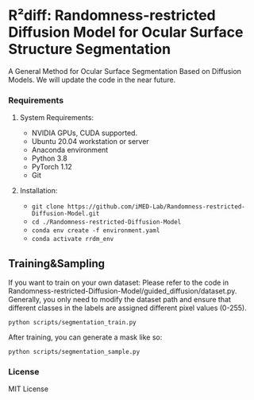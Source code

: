 # R²diff: Randomness-restricted Diffusion Model for Ocular Surface Structure Segmentation

A General Method for Ocular Surface Segmentation Based on Diffusion Models. We will update the code in the near future.

### Requirements

1. System Requirements:
	- NVIDIA GPUs, CUDA supported.
	- Ubuntu 20.04 workstation or server
	- Anaconda environment
	- Python 3.8
	- PyTorch 1.12 
	- Git

2. Installation:
   - `git clone https://github.com/iMED-Lab/Randomness-restricted-Diffusion-Model.git`
   - `cd ./Randomness-restricted-Diffusion-Model`
   - `conda env create -f environment.yaml`
   - `conda activate rrdm_env`


## Training&Sampling
If you want to train on your own dataset:
Please refer to the code in Randomness-restricted-Diffusion-Model/guided_diffusion/dataset.py. Generally, you only need to modify the dataset path and ensure that different classes in the labels are assigned different pixel values (0-255).
```
python scripts/segmentation_train.py
```
After training, you can generate a mask like so:
```
python scripts/segmentation_sample.py
```


### License
MIT License
